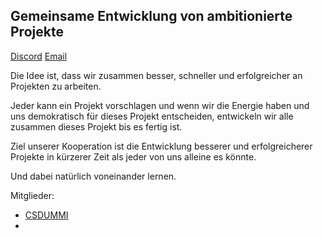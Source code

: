 ## Gemeinsame Entwicklung von ambitionierte Projekte
[Discord](https://discord.gg/VkDnQgYt)
[Email](mailto:csdummi.misquality@simplelogin.co)


Die Idee ist, dass wir zusammen
besser, schneller und erfolgreicher
an Projekten zu arbeiten. 

Jeder kann ein Projekt vorschlagen
und wenn wir die Energie haben und uns demokratisch
für dieses Projekt entscheiden, entwickeln
wir alle zusammen dieses Projekt bis es fertig ist.

Ziel unserer Kooperation ist
die Entwicklung besserer und erfolgreicherer
Projekte in kürzerer Zeit als jeder von
uns alleine es könnte.

Und dabei natürlich voneinander lernen.

Mitglieder:
- [CSDUMMI](https://github.com/csdummi)
- 
